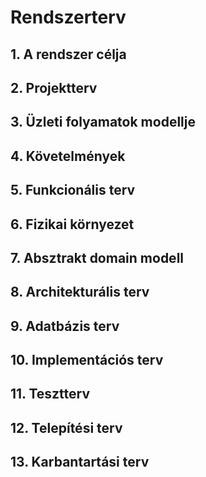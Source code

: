 # Rendszerterv
## 1. A rendszer célja
## 2. Projektterv
## 3. Üzleti folyamatok modellje
## 4. Követelmények
## 5. Funkcionális terv
## 6. Fizikai környezet
## 7. Absztrakt domain modell
## 8. Architekturális terv
## 9. Adatbázis terv
## 10. Implementációs terv
## 11. Tesztterv
## 12. Telepítési terv
## 13. Karbantartási terv

